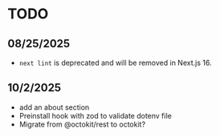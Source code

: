 # TODO

## 08/25/2025

- `next lint` is deprecated and will be removed in Next.js 16.

## 10/2/2025

- add an about section
- Preinstall hook with zod to validate dotenv file
- Migrate from @octokit/rest to octokit?